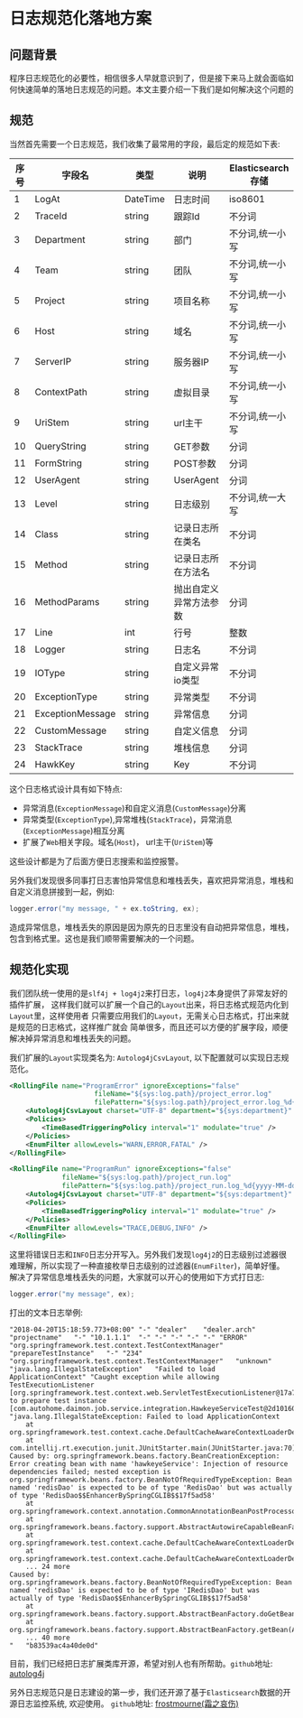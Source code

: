 # 日志规范化落地方案

## 问题背景

程序日志规范化的必要性，相信很多人早就意识到了，但是接下来马上就会面临如何快速简单的落地日志规范的问题。本文主要介绍一下我们是如何解决这个问题的

## 规范

当然首先需要一个日志规范，我们收集了最常用的字段，最后定的规范如下表: 

序号 | 字段名  | 类型     | 说明     | Elasticsearch存储
----|-------- |----------| ------- | -----
1   | LogAt   | DateTime | 日志时间 | iso8601
2   | TraceId | string   | 跟踪Id   | 不分词
3   | Department | string | 部门    | 不分词,统一小写
4   | Team    | string   | 团队  | 不分词,统一小写
5   | Project | string   | 项目名称  | 不分词,统一小写
6   | Host | string   | 域名  | 不分词,统一小写
7   | ServerIP | string   | 服务器IP  | 不分词,统一小写
8   | ContextPath | string   | 虚拟目录  | 不分词,统一小写
9   | UriStem | string   | url主干  | 不分词,统一小写
10  | QueryString | string   | GET参数  | 分词
11  | FormString | string   | POST参数  | 分词
12  | UserAgent | string   | UserAgent  | 分词
13  | Level | string   | 日志级别  | 不分词,统一大写
14  | Class | string   | 记录日志所在类名  | 不分词
15  | Method | string   | 记录日志所在方法名  | 不分词
16  | MethodParams | string   | 抛出自定义异常方法参数  | 分词
17  | Line | int   | 行号  | 整数
18  | Logger | string   | 日志名  | 不分词
19  | IOType | string   | 自定义异常io类型  | 不分词
20  | ExceptionType | string   | 异常类型  | 不分词
21  | ExceptionMessage | string   | 异常信息  | 分词
22  | CustomMessage | string   | 自定义信息  | 分词
23  | StackTrace | string   | 堆栈信息  | 分词
24  | HawkKey  | string | Key  | 不分词 

这个日志格式设计具有如下特点: 

* 异常消息(`ExceptionMessage`)和自定义消息(`CustomMessage`)分离
* 异常类型(`ExceptionType`),异常堆栈(`StackTrace`)，异常消息(`ExceptionMessage`)相互分离
* 扩展了`Web`相关字段。域名(`Host`)， url主干(`UriStem`)等

这些设计都是为了后面方便日志搜索和监控报警。  

另外我们发现很多同事打日志害怕异常信息和堆栈丢失，喜欢把异常消息，堆栈和自定义消息拼接到一起，例如:

```java
logger.error("my message, " + ex.toString, ex);
```

造成异常信息，堆栈丢失的原因是因为原先的日志里没有自动把异常信息，堆栈，包含到格式里。这也是我们顺带需要解决的一个问题。

## 规范化实现

我们团队统一使用的是`slf4j + log4j2`来打日志，`log4j2`本身提供了非常友好的插件扩展，
这样我们就可以扩展一个自己的`Layout`出来，将日志格式规范内化到`Layout`里，这样使用者
只需要应用我们的`Layout`，无需关心日志格式，打出来就是规范的日志格式，这样推广就会
简单很多，而且还可以方便的扩展字段，顺便解决掉异常消息和堆栈丢失的问题。

我们扩展的`Layout`实现类名为: `Autolog4jCsvLayout`, 以下配置就可以实现日志规范化。

```xml
<RollingFile name="ProgramError" ignoreExceptions="false"
                     fileName="${sys:log.path}/project_error.log"
                     filePattern="${sys:log.path}/project_error.log_%d{yyyy-MM-dd}">
    <Autolog4jCsvLayout charset="UTF-8" department="${sys:department}" team="${sys:team}" project="${sys:project}" />
    <Policies>
        <TimeBasedTriggeringPolicy interval="1" modulate="true" />
    </Policies>
    <EnumFilter allowLevels="WARN,ERROR,FATAL" />
</RollingFile>

<RollingFile name="ProgramRun" ignoreExceptions="false"
             fileName="${sys:log.path}/project_run.log"
             filePattern="${sys:log.path}/project_run.log_%d{yyyy-MM-dd}">
    <Autolog4jCsvLayout charset="UTF-8" department="${sys:department}" team="${sys:team}" project="${sys:project}" />
    <Policies>
        <TimeBasedTriggeringPolicy interval="1" modulate="true" />
    </Policies>
    <EnumFilter allowLevels="TRACE,DEBUG,INFO" />
</RollingFile>
```

这里将错误日志和`INFO`日志分开写入。另外我们发现`log4j2`的日志级别过滤器很难理解，所以实现了一种直接枚举日志级别的过滤器(`EnumFilter`)，简单好懂。
解决了异常信息堆栈丢失的问题，大家就可以开心的使用如下方式打日志:

```java
logger.error("my message", ex);
```

打出的文本日志举例: 

```
"2018-04-20T15:18:59.773+08:00"	"-"	"dealer"    "dealer.arch"	"projectname"	"-"	"10.1.1.1"	"-"	"-"	"-"	"-"	"-"	"ERROR"	"org.springframework.test.context.TestContextManager"	"prepareTestInstance"	"-"	"234"	"org.springframework.test.context.TestContextManager"	"unknown"	"java.lang.IllegalStateException"	"Failed to load ApplicationContext"	"Caught exception while allowing TestExecutionListener [org.springframework.test.context.web.ServletTestExecutionListener@17a756db] to prepare test instance [com.autohome.daimon.job.service.integration.HawkeyeServiceTest@2d10160a]"	"java.lang.IllegalStateException: Failed to load ApplicationContext
	at org.springframework.test.context.cache.DefaultCacheAwareContextLoaderDelegate.loadContext(DefaultCacheAwareContextLoaderDelegate.java:124)
	at com.intellij.rt.execution.junit.JUnitStarter.main(JUnitStarter.java:70)
Caused by: org.springframework.beans.factory.BeanCreationException: Error creating bean with name 'hawkeyeService': Injection of resource dependencies failed; nested exception is org.springframework.beans.factory.BeanNotOfRequiredTypeException: Bean named 'redisDao' is expected to be of type 'RedisDao' but was actually of type 'RedisDao$$EnhancerBySpringCGLIB$$17f5ad58'
	at org.springframework.context.annotation.CommonAnnotationBeanPostProcessor.postProcessPropertyValues(CommonAnnotationBeanPostProcessor.java:321)
	at org.springframework.beans.factory.support.AbstractAutowireCapableBeanFactory.populateBean(AbstractAutowireCapableBeanFactory.java:1268)
	at org.springframework.test.context.cache.DefaultCacheAwareContextLoaderDelegate.loadContextInternal(DefaultCacheAwareContextLoaderDelegate.java:98)
	at org.springframework.test.context.cache.DefaultCacheAwareContextLoaderDelegate.loadContext(DefaultCacheAwareContextLoaderDelegate.java:116)
	... 24 more
Caused by: org.springframework.beans.factory.BeanNotOfRequiredTypeException: Bean named 'redisDao' is expected to be of type 'IRedisDao' but was actually of type 'RedisDao$$EnhancerBySpringCGLIB$$17f5ad58'
	at org.springframework.beans.factory.support.AbstractBeanFactory.doGetBean(AbstractBeanFactory.java:384)
	at org.springframework.beans.factory.support.AbstractBeanFactory.getBean(AbstractBeanFactory.java:202)
	... 40 more
"	"b83539ac4a40de0d"
```

目前，我们已经把日志扩展类库开源，希望对别人也有所帮助。`github`地址: <a href="https://github.com/AutohomeCorp/autolog4j" target="_blank">autolog4j</a>  

另外日志规范只是日志建设的第一步，我们还开源了基于`Elasticsearch`数据的开源日志监控系统, 欢迎使用。 `github`地址: <a href="https://github.com/AutohomeCorp/frostmourne" target="_blank">frostmourne(霜之哀伤)</a>  